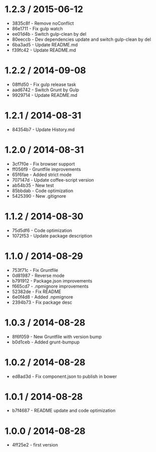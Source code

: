 
1.2.3 / 2015-06-12
==================

  * 3835c8f - Remove noConflict
  * 86e1711 - Fix gulp watch
  * ee01d4b - Switch gulp-clean by del
  * 80eeccb - Dev dependencies update and switch gulp-clean by del
  * 6ba3ad5 - Update README.md
  * f39fc42 - Update README.md

1.2.2 / 2014-09-08
==================

  * 08ffd50 - Fix gulp release task
  * aad6742 - Switch Grunt by Gulp
  * 9929714 - Update README.md

1.2.1 / 2014-08-31
==================

  * 84354b7 - Update History.md

1.2.0 / 2014-08-31
==================

  * 3cf7f0e - Fix browser support
  * ff056f9 - Gruntfile improvements
  * 65f6fae - Added strict mode
  * 707147d - Update coffee-script version
  * ab54b35 - New test
  * 85bbdab - Code optimization
  * 5425390 - New .gitignore

1.1.2 / 2014-08-30
==================

  * 75d5df6 - Code optimization
  * 1072f53 - Update package description

1.1.0 / 2014-08-29
==================

  * 753f71c - Fix Gruntfile
  * 0d81987 - Reverse mode
  * b791912 - Package.json improvements
  * f665cd7 - .npmignore improvements
  * 52382de - Fix README
  * 6e0f4d8 - Added .npmignore
  * 2394b73 - Fix package desc

1.0.3 / 2014-08-28
==================

  * 8f6f059 - New Gruntfile with version bump
  * b0d1ceb - Added grunt-bumpup

1.0.2 / 2014-08-28
==================

  * ed8ad3d - Fix component.json to publish in bower

1.0.1 / 2014-08-28
==================

  * b7f4687 - README update and code optimization

1.0.0 / 2014-08-28
==================

  * 4ff25e2 - first version
